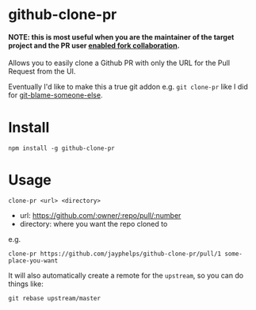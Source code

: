 # github-clone-pr

#### NOTE: this is most useful when you are the maintainer of the target project and the PR user [enabled fork collaboration](https://github.com/blog/2247-improving-collaboration-with-forks).

Allows you to easily clone a Github PR with only the URL for the Pull Request from the UI.

Eventually I'd like to make this a true git addon e.g. `git clone-pr` like I did for [git-blame-someone-else](https://github.com/jayphelps/git-blame-someone-else).

# Install

```shell
npm install -g github-clone-pr
```

# Usage

```shell
clone-pr <url> <directory>
```

* url: https://github.com/:owner/:repo/pull/:number
* directory: where you want the repo cloned to

e.g.

```shell
clone-pr https://github.com/jayphelps/github-clone-pr/pull/1 some-place-you-want
```

It will also automatically create a remote for the `upstream`, so you can do things like:

```shell
git rebase upstream/master
```